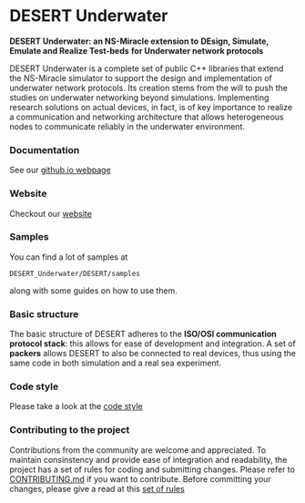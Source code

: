DESERT Underwater
=================

**DESERT Underwater: an NS-Miracle extension to** 
**DEsign, Simulate, Emulate and Realize Test-beds**
**for Underwater network protocols**

DESERT Underwater is a complete set of public C++ libraries that extend
the NS-Miracle simulator to support the design and implementation of 
underwater network protocols. Its creation stems from the will to push 
the studies on underwater networking beyond simulations. 
Implementing research solutions on actual devices, in fact, is of key 
importance to realize a communication and networking architecture that 
allows heterogeneous nodes to communicate reliably in the underwater 
environment.

### Documentation

See our [github.io webpage](https://signetlabdei.github.io/DESERT_Underwater_doc/)

### Website

Checkout our [website](http://desert-underwater.dei.unipd.it/)

### Samples

You can find a lot of samples at
```
DESERT_Underwater/DESERT/samples
```
along with some guides on how to use them.

### Basic structure

The basic structure of DESERT adheres to the 
**ISO/OSI communication protocol stack**: this allows for ease of development and integration. 
A set of **packers** allows DESERT to also be connected to real devices, thus using the same 
code in both simulation and a real sea experiment.

### Code style

Please take a look at the [code style](coding_rules.md)

### Contributing to the project

Contributions from the community are welcome and appreciated. 
To maintain consinstency and provide ease of integration and readability, the project has a set of rules for 
coding and submitting changes. Please refer to [CONTRIBUTING.md](CONTRIBUTING.md) 
if you want to contribute.
Before committing your changes, please give a read at this [set of rules](commit_rules.md)
